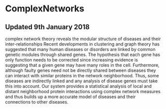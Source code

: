 # ComplexNetworks
## Updated 9th January 2018
complex network theory reveals the modular structure of diseases and their inter-relationships
Recent developments in clustering and graph theory has suggested that many human diseases or disorders 
are linked by common genetic modules through shared genes. The hypothesis that each gene has only function 
needs to be corrected since increasing evidence is suggesting that a given gene may have many roles in 
the cell. Furthermore, although faulty genes need not be directly shared between diseases they can interact 
with similar proteins in the network neighborhood. Thus, some diseases are indirectly linked and any analysis 
of disease genes must take this into account. Our system provides a statistical analysis of local and distant 
neighborhood protein interactions using complex network measures and thus builds up a more accurate model of 
diseases and their connections to other diseases.
